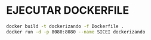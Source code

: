 # EJECUTAR DOCKERFILE

```bash
docker build -t dockerizando -f Dockerfile .
docker run -d -p 8080:8080 --name SICEI dockerizando
```